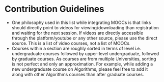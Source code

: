 # Contribution Guidelines

- One philosophy used in this list while integrating MOOCs is that links should directly point to videos for viewing/downloading than registration and waiting for the next session. If videos are directly accessible through the platform/youtube or any other source, please use the direct source. This is a list of video courses, not a list of MOOCs.
- Courses within a section are roughly sorted in terms of level i.e. undergraduate courses followed by upper-level undergraduate, followed by graduate courses. As courses are from multiple Universities, sorting is not perfect and only an approximation. For example, while adding a new undergraduate course on Algorithms, please feel free to add it along with other Algorithms courses than after graduate courses.
